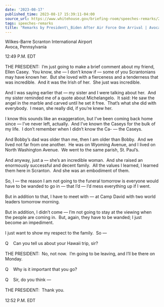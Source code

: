 ```yaml
---
date: '2023-08-17'
published_time: 2023-08-17 15:39:11-04:00
source_url: https://www.whitehouse.gov/briefing-room/speeches-remarks/2023/08/17/remarks-by-president-biden-after-air-force-one-arrival-avoca-pa/
tags: speeches-remarks
title: "Remarks by President\_Biden After Air Force One Arrival | Avoca,\_PA"
---
```

 
Wilkes-Barre Scranton International Airport  
Avoca, Pennsylvania

12:49 P.M. EDT  
   
THE PRESIDENT:  I’m just going to make a brief comment about my friend,
Ellen Casey.  You know, she — I don’t know if — some of you Scrantonians
may have known her.  But she loved with a fierceness and a tenderness
that was incredible.  And it was the Irish of her.  She just was
incredible.  
   
And I was saying earlier that — my sister and I were talking about her. 
And my sister reminded me of a quote about Michelangelo.  It said: He
saw the angel in the marble and carved until he set it free.  That’s
what she did with everybody.  I mean, she really did, if you’re knew
her.  
   
I know this sounds like an exaggeration, but I’ve been coming back home
since — I’ve never left, actually.  And I’ve known the Caseys for the
bulk of my life.  I don’t remember when I didn’t know the Ca- — the
Caseys.   
   
And Bobby’s dad was older than me, then I am older than Bobby.  And we
lived not far from one another.  He was on Wyoming Avenue, and I lived
on North Washington Avenue.  We went to the same parish, St. Paul’s.   
   
And anyway, just a — she’s an incredible woman.  And she raised an
enormously successful and decent family.  All the values I learned, I
learned them here in Scranton.  And she was an embodiment of them.   
   
So, I — the reason I am not going to the funeral tomorrow is everyone
would have to be wanded to go in — that I’d — I’d mess everything up if
I went.   
   
But in addition to that, I have to meet with — at Camp David with two
world leaders tomorrow morning.   
   
But in addition, I didn’t come — I’m not going to stay at the viewing
when the people are coming in.  But, again, they have to be wanded; I
just become an impediment.   
   
I just want to show my respect to the family.  So —  
   
Q    Can you tell us about your Hawaii trip, sir?  
   
THE PRESIDENT:  No, not now.  I’m going to be leaving, and I’ll be there
on Monday.   
   
Q    Why is it important that you go?  
   
Q    Sir, do you think —  
   
THE PRESIDENT:  Thank you.  
   
12:52 P.M. EDT  
 
